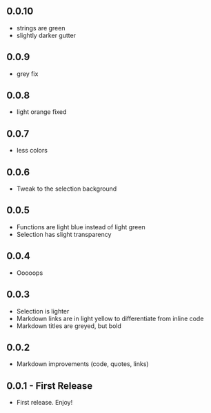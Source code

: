## 0.0.10
* strings are green
* slightly darker gutter

## 0.0.9
* grey fix

## 0.0.8
* light orange fixed

## 0.0.7
* less colors

## 0.0.6
* Tweak to the selection background

## 0.0.5
* Functions are light blue instead of light green
* Selection has slight transparency

## 0.0.4
* Ooooops

## 0.0.3
* Selection is lighter
* Markdown links are in light yellow to differentiate from inline code
* Markdown titles are greyed, but bold

## 0.0.2
* Markdown improvements (code, quotes, links)

## 0.0.1 - First Release
* First release. Enjoy!
